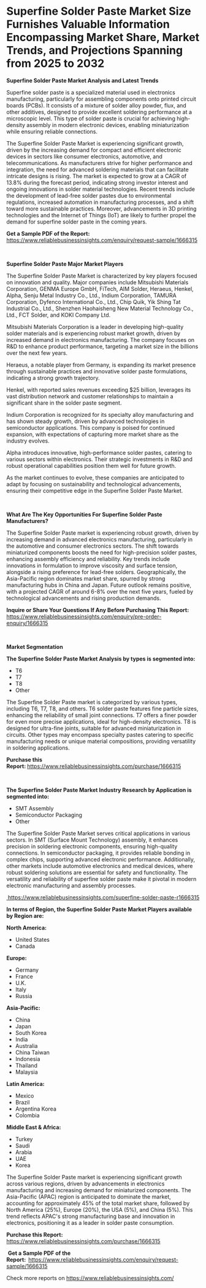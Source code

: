 <p><h1>Superfine Solder Paste Market Size Furnishes Valuable Information Encompassing Market Share, Market Trends, and Projections Spanning from 2025 to 2032</h1></p><p><strong>Superfine Solder Paste Market Analysis and Latest Trends</strong></p>
<p><p>Superfine solder paste is a specialized material used in electronics manufacturing, particularly for assembling components onto printed circuit boards (PCBs). It consists of a mixture of solder alloy powder, flux, and other additives, designed to provide excellent soldering performance at a microscopic level. This type of solder paste is crucial for achieving high-density assembly in modern electronic devices, enabling miniaturization while ensuring reliable connections.</p><p>The Superfine Solder Paste Market is experiencing significant growth, driven by the increasing demand for compact and efficient electronic devices in sectors like consumer electronics, automotive, and telecommunications. As manufacturers strive for higher performance and integration, the need for advanced soldering materials that can facilitate intricate designs is rising. The market is expected to grow at a CAGR of 13.8% during the forecast period, indicating strong investor interest and ongoing innovations in solder material technologies. Recent trends include the development of lead-free solder pastes due to environmental regulations, increased automation in manufacturing processes, and a shift toward more sustainable practices. Moreover, advancements in 3D printing technologies and the Internet of Things (IoT) are likely to further propel the demand for superfine solder paste in the coming years.</p></p>
<p><strong>Get a Sample PDF of the Report:&nbsp;</strong> <a href="https://www.reliablebusinessinsights.com/enquiry/request-sample/1666315?utm_campaign=2094&utm_medium=2&utm_source=Github&utm_content=ia&utm_term=02022025&utm_id=superfine-solder-paste">https://www.reliablebusinessinsights.com/enquiry/request-sample/1666315</a></p>
<p>&nbsp;</p>
<p><strong>Superfine Solder Paste Major Market Players</strong></p>
<p><p>The Superfine Solder Paste Market is characterized by key players focused on innovation and quality. Major companies include Mitsubishi Materials Corporation, GENMA Europe GmbH, FiTech, AIM Solder, Heraeus, Henkel, Alpha, Senju Metal Industry Co., Ltd., Indium Corporation, TAMURA Corporation, Dyfenco International Co., Ltd., Chip Quik, Yik Shing Tat Industrial Co., Ltd., Shenzhen Haohaisheng New Material Technology Co., Ltd., FCT Solder, and KOKI Company Ltd.</p><p>Mitsubishi Materials Corporation is a leader in developing high-quality solder materials and is experiencing robust market growth, driven by increased demand in electronics manufacturing. The company focuses on R&D to enhance product performance, targeting a market size in the billions over the next few years. </p><p>Heraeus, a notable player from Germany, is expanding its market presence through sustainable practices and innovative solder paste formulations, indicating a strong growth trajectory. </p><p>Henkel, with reported sales revenues exceeding $25 billion, leverages its vast distribution network and customer relationships to maintain a significant share in the solder paste segment.</p><p>Indium Corporation is recognized for its specialty alloy manufacturing and has shown steady growth, driven by advanced technologies in semiconductor applications. This company is poised for continued expansion, with expectations of capturing more market share as the industry evolves.</p><p>Alpha introduces innovative, high-performance solder pastes, catering to various sectors within electronics. Their strategic investments in R&D and robust operational capabilities position them well for future growth.</p><p>As the market continues to evolve, these companies are anticipated to adapt by focusing on sustainability and technological advancements, ensuring their competitive edge in the Superfine Solder Paste Market.</p></p>
<p>&nbsp;</p>
<p><strong>What Are The Key Opportunities For Superfine Solder Paste Manufacturers?</strong></p>
<p><p>The Superfine Solder Paste market is experiencing robust growth, driven by increasing demand in advanced electronics manufacturing, particularly in the automotive and consumer electronics sectors. The shift towards miniaturized components boosts the need for high-precision solder pastes, enhancing assembly efficiency and reliability. Key trends include innovations in formulation to improve viscosity and surface tension, alongside a rising preference for lead-free solders. Geographically, the Asia-Pacific region dominates market share, spurred by strong manufacturing hubs in China and Japan. Future outlook remains positive, with a projected CAGR of around 6-8% over the next five years, fueled by technological advancements and rising production demands.</p></p>
<p><strong>Inquire or Share Your Questions If Any Before Purchasing This Report:</strong> <a href="https://www.reliablebusinessinsights.com/enquiry/pre-order-enquiry/1666315?utm_campaign=2094&utm_medium=2&utm_source=Github&utm_content=ia&utm_term=02022025&utm_id=superfine-solder-paste">https://www.reliablebusinessinsights.com/enquiry/pre-order-enquiry/1666315</a></p>
<p>&nbsp;</p>
<p><strong>Market Segmentation</strong></p>
<p><strong>The Superfine Solder Paste Market Analysis by types is segmented into:</strong></p>
<p><ul><li>T6</li><li>T7</li><li>T8</li><li>Other</li></ul></p>
<p><p>The Superfine Solder Paste market is categorized by various types, including T6, T7, T8, and others. T6 solder paste features fine particle sizes, enhancing the reliability of small joint connections. T7 offers a finer powder for even more precise applications, ideal for high-density electronics. T8 is designed for ultra-fine joints, suitable for advanced miniaturization in circuits. Other types may encompass specialty pastes catering to specific manufacturing needs or unique material compositions, providing versatility in soldering applications.</p></p>
<p><strong>Purchase this Report:&nbsp;</strong><a href="https://www.reliablebusinessinsights.com/purchase/1666315?utm_campaign=2094&utm_medium=2&utm_source=Github&utm_content=ia&utm_term=02022025&utm_id=superfine-solder-paste">https://www.reliablebusinessinsights.com/purchase/1666315</a></p>
<p>&nbsp;</p>
<p><strong>The Superfine Solder Paste Market Industry Research by Application is segmented into:</strong></p>
<p><ul><li>SMT Assembly</li><li>Semiconductor Packaging</li><li>Other</li></ul></p>
<p><p>The Superfine Solder Paste Market serves critical applications in various sectors. In SMT (Surface Mount Technology) assembly, it enhances precision in soldering electronic components, ensuring high-quality connections. In semiconductor packaging, it provides reliable bonding in complex chips, supporting advanced electronic performance. Additionally, other markets include automotive electronics and medical devices, where robust soldering solutions are essential for safety and functionality. The versatility and reliability of superfine solder paste make it pivotal in modern electronic manufacturing and assembly processes.</p></p>
<p><a href="https://www.reliablebusinessinsights.com/superfine-solder-paste-r1666315?utm_campaign=2094&utm_medium=2&utm_source=Github&utm_content=ia&utm_term=02022025&utm_id=superfine-solder-paste">&nbsp;https://www.reliablebusinessinsights.com/superfine-solder-paste-r1666315</a></p>
<p><strong>In terms of Region, the Superfine Solder Paste Market Players available by Region are:</strong></p>
<p>
    <p> <strong> North America: </strong>
        <ul>
            <li>United States</li>
            <li>Canada</li>
        </ul>
        </p> 
    <p> <strong> Europe: </strong>
        <ul>
            <li>Germany</li>
            <li>France</li>
            <li>U.K.</li>
            <li>Italy</li>
            <li>Russia</li>
        </ul>
        </p> 
    <p> <strong> Asia-Pacific: </strong>
        <ul>
            <li>China</li>
            <li>Japan</li>
            <li>South Korea</li>
            <li>India</li>
            <li>Australia</li>
            <li>China Taiwan</li>
            <li>Indonesia</li>
            <li>Thailand</li>
            <li>Malaysia</li>
        </ul>
        </p> 
    <p> <strong> Latin America: </strong>
        <ul>
            <li>Mexico</li>
            <li>Brazil</li>
            <li>Argentina Korea</li>
            <li>Colombia</li>
        </ul>
        </p> 
    <p> <strong> Middle East & Africa: </strong>
        <ul>
            <li>Turkey</li>
            <li>Saudi</li>
            <li>Arabia</li>
            <li>UAE</li>
            <li>Korea</li>
        </ul>
    </p>
    </p>
<p><p>The Superfine Solder Paste market is experiencing significant growth across various regions, driven by advancements in electronics manufacturing and increasing demand for miniaturized components. The Asia-Pacific (APAC) region is anticipated to dominate the market, accounting for approximately 45% of the total market share, followed by North America (25%), Europe (20%), the USA (5%), and China (5%). This trend reflects APAC's strong manufacturing base and innovation in electronics, positioning it as a leader in solder paste consumption.</p></p>
<p><strong>Purchase this Report: </strong><a href="https://www.reliablebusinessinsights.com/purchase/1666315?utm_campaign=2094&utm_medium=2&utm_source=Github&utm_content=ia&utm_term=02022025&utm_id=superfine-solder-paste">https://www.reliablebusinessinsights.com/purchase/1666315</a></p>
<p>&nbsp;<strong>Get a Sample PDF of the Report:&nbsp;&nbsp;</strong><a href="https://www.reliablebusinessinsights.com/enquiry/request-sample/1666315?utm_campaign=2094&utm_medium=2&utm_source=Github&utm_content=ia&utm_term=02022025&utm_id=superfine-solder-paste">https://www.reliablebusinessinsights.com/enquiry/request-sample/1666315</a></p>
<p><strong></strong></p>
<p>Check more reports on <a href="https://www.reliablebusinessinsights.com/?utm_campaign=2094&utm_medium=2&utm_source=Github&utm_content=ia&utm_term=02022025&utm_id=superfine-solder-paste">https://www.reliablebusinessinsights.com/</a></p>